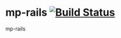 # mp-rails  [![Build Status](https://travis-ci.org/wolox-training/mp-rails.svg?branch=master)](https://travis-ci.org/wolox-training/mp-rails)

mp-rails
